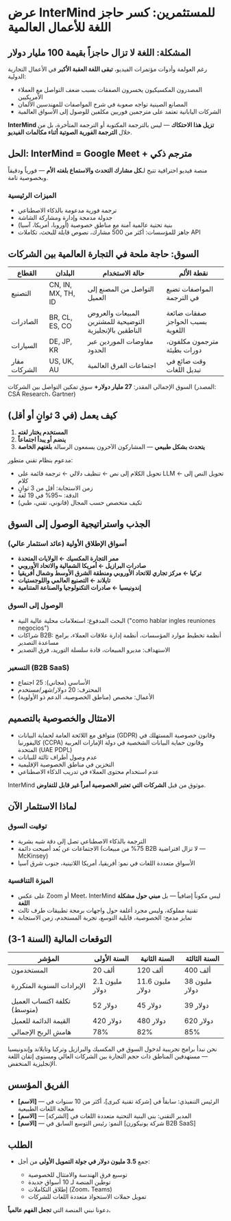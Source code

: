 # عرض InterMind للمستثمرين: كسر حاجز اللغة للأعمال العالمية

## المشكلة: اللغة لا تزال حاجزاً بقيمة 100 مليار دولار

رغم العولمة وأدوات مؤتمرات الفيديو، **تبقى اللغة العقبة الأكبر** في الأعمال التجارية الدولية:

- المصدرون المكسيكيون يخسرون الصفقات بسبب ضعف التواصل مع العملاء الأمريكيين
- المصانع الصينية تواجه صعوبة في شرح المواصفات للمهندسين الألمان
- الشركات اليابانية تعتمد على مترجمين فوريين مكلفين للوصول إلى الأسواق العالمية

**InterMind تزيل هذا الاحتكاك** — ليس بالترجمة المكتوبة أو الترجمة المتأخرة، بل من خلال **الترجمة الفورية الصوتية أثناء مكالمات الفيديو**.

## الحل: InterMind = Google Meet + مترجم ذكي

منصة فيديو احترافية تتيح لـ**كل مشارك التحدث والاستماع بلغته الأم** — فورياً ودقيقاً وبخصوصية تامة.

### الميزات الرئيسية

- ترجمة فورية مدعومة بالذكاء الاصطناعي
- جدولة مدمجة وإدارة ومشاركة الشاشة
- بنية تحتية عالمية آمنة مع مناطق خصوصية (أوروبا، أمريكا، آسيا)
- جاهز للمؤسسات: أكثر من 500 مشارك، نصوص قابلة للبحث، تكاملات API

## السوق: حاجة ملحة في التجارة العالمية بين الشركات

| القطاع | البلدان | حالة الاستخدام | نقطة الألم |
| -------------- | ------------------ | ---------------------------------------- | ----------------------------------- |
| التصنيع | CN, IN, MX, TH, ID | التواصل من المصنع إلى العميل | المواصفات تضيع في الترجمة |
| الصادرات | BR, CL, ES, CO | المبيعات والعروض التوضيحية للمشترين الناطقين بالإنجليزية | صفقات ضائعة بسبب الحواجز اللغوية |
| السيارات | DE, JP, KR | مفاوضات الموردين عبر الحدود | مترجمون مكلفون، دورات بطيئة |
| مقار الشركات | US, UK, AU | اجتماعات الفرق العالمية | وقت ضائع في تبديل اللغات |

السوق الإجمالي المقدر: **27 مليار دولار+** سوق تمكين التواصل بين الشركات (المصدر: CSA Research، Gartner)

## كيف يعمل (في 3 ثوانٍ أو أقل)

1. **المستخدم يختار لغته**
2. **ينضم أو يبدأ اجتماعاً**
3. **يتحدث بشكل طبيعي** — المشاركون الآخرون يسمعون الرسالة **بلغتهم الخاصة**

مدعوم بنظام تقني متطور:

- تحويل الكلام إلى نص ← تنظيف دلالي ← ترجمة قائمة على LLM ← تحويل النص إلى كلام
- زمن الاستجابة: أقل من 3 ثوانٍ
- الدقة: ~95% في 19 لغة
- تكيف متخصص حسب المجال (قانوني، تقني، طبي)

## الجذب واستراتيجية الوصول إلى السوق

### أسواق الإطلاق الأولية (عائد استثمار عالي)

- **ممر التجارة المكسيك ← الولايات المتحدة**
- **صادرات البرازيل ← أمريكا الشمالية والاتحاد الأوروبي**
- **تركيا ← مركز تجاري للاتحاد الأوروبي ومنطقة الشرق الأوسط وشمال أفريقيا**
- **تايلاند ← التصنيع العالمي واللوجستيات**
- **إندونيسيا ← صادرات التكنولوجيا والصناعة المتنامية**

### الوصول إلى السوق

- البحث المدفوع: استعلامات محلية عالية النية ("como hablar ingles reuniones negocios")
- شراكات B2B: أنظمة تخطيط موارد المؤسسات، أنظمة إدارة علاقات العملاء، برامج مساعدة التصدير
- الاستهداف: مديرو المبيعات، قادة سلسلة التوريد، فرق التصدير

### التسعير (B2B SaaS)

- الأساسي (مجاني): 25 اجتماع
- المحترف: 20 دولار/شهر/مستخدم
- الأعمال: مخصص (مناطق الخصوصية، الدعم ذو الأولوية)

## الامتثال والخصوصية بالتصميم

- متوافق مع اللائحة العامة لحماية البيانات (GDPR) وقانون خصوصية المستهلك في كاليفورنيا (CCPA) وقانون حماية البيانات الشخصية في دولة الإمارات العربية المتحدة (UAE PDPL)
- عدم وصول أطراف ثالثة للبيانات
- التخزين في مناطق الخصوصية الإقليمية
- عدم استخدام محتوى العملاء في تدريب الذكاء الاصطناعي

InterMind موثوق من قبل **الشركات التي تعتبر الخصوصية أمراً غير قابل للتفاوض**.

## لماذا الاستثمار الآن

### توقيت السوق

- الترجمة بالذكاء الاصطناعي تصل إلى دقة شبه بشرية
- الاجتماعات عن بُعد أصبحت دائمة (75% من مبيعات B2B لا تزال افتراضية — McKinsey)
- الأسواق متعددة اللغات في نمو: أفريقيا، أمريكا اللاتينية، جنوب شرق آسيا

### الميزة التنافسية

- على عكس Zoom أو Meet، InterMind ليس مكوناً إضافياً — بل **مبني حول مشكلة اللغة**
- تقنية مملوكة، وليس مجرد أغلفة حول واجهات برمجة تطبيقات طرف ثالث
- تمايز مدمج: الخصوصية، قابلية التوسع، تجربة المستخدم، زمن الاستجابة

## التوقعات المالية (السنة 1-3)

| المؤشر | السنة الأولى | السنة الثانية | السنة الثالثة |
| ------------ | ------ | ------- | ------ |
| المستخدمون | 20 ألف | 120 ألف | 400 ألف |
| الإيرادات السنوية المتكررة | 2.1 مليون دولار | 11.6 مليون دولار | 38 مليون دولار |
| تكلفة اكتساب العميل (متوسط) | 52 دولار | 45 دولار | 39 دولار |
| القيمة الدائمة للعميل | 420 دولار | 480 دولار | 620 دولار |
| هامش الربح الإجمالي | 78% | 82% | 85% |

نحن نبدأ برامج تجريبية لدخول السوق في المكسيك والبرازيل وتركيا وتايلاند وإندونيسيا — مستهدفين المناطق ذات حجم التجارة بين الشركات العالي ومستوى إتقان اللغة الإنجليزية المنخفض.

## الفريق المؤسس

- **\[الاسم]** — الرئيس التنفيذي: سابقاً في \[شركة تقنية كبرى]، أكثر من 10 سنوات في معالجة اللغات الطبيعية
- **\[الاسم]** — المدير التقني: بنى البنية التحتية متعددة اللغات في \[الشركة]
- **\[الاسم]** — النمو: رئيس التوسع السابق في \[شركة يونيكورن B2B SaaS]

## الطلب

- جمع **3.5 مليون دولار في جولة التمويل الأولى** من أجل:

  - توسيع فرق الهندسة والامتثال للخصوصية
  - توطين المنصة لـ 10 أسواق جديدة
  - إطلاق التكاملات (Zoom، Teams)
  - تمويل حملات الاستحواذ متعددة اللغات للشركات

دعونا نبني المنصة التي **تجعل الفهم عالمياً.**